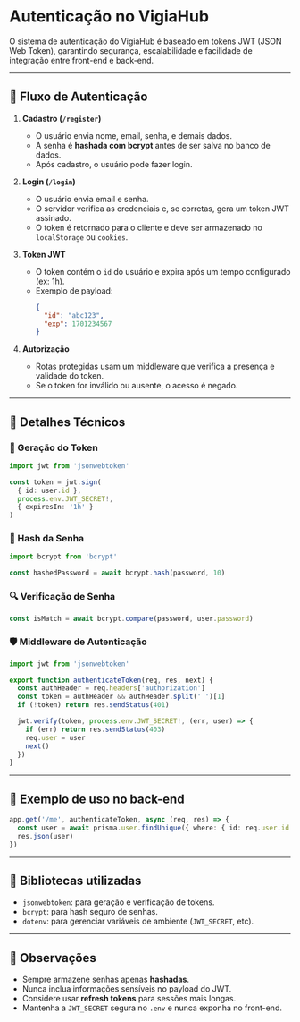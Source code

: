 # Autenticação no VigiaHub

O sistema de autenticação do VigiaHub é baseado em tokens JWT (JSON Web Token), garantindo segurança, escalabilidade e facilidade de integração entre front-end e back-end.

---

## 🔐 Fluxo de Autenticação

1. **Cadastro (`/register`)**
   - O usuário envia nome, email, senha, e demais dados.
   - A senha é **hashada com bcrypt** antes de ser salva no banco de dados.
   - Após cadastro, o usuário pode fazer login.

2. **Login (`/login`)**
   - O usuário envia email e senha.
   - O servidor verifica as credenciais e, se corretas, gera um token JWT assinado.
   - O token é retornado para o cliente e deve ser armazenado no `localStorage` ou `cookies`.

3. **Token JWT**
   - O token contém o `id` do usuário e expira após um tempo configurado (ex: 1h).
   - Exemplo de payload:
     ```json
     {
       "id": "abc123",
       "exp": 1701234567
     }
     ```

4. **Autorização**
   - Rotas protegidas usam um middleware que verifica a presença e validade do token.
   - Se o token for inválido ou ausente, o acesso é negado.

---

## 🔧 Detalhes Técnicos

### 🔑 Geração do Token

```ts
import jwt from 'jsonwebtoken'

const token = jwt.sign(
  { id: user.id },
  process.env.JWT_SECRET!,
  { expiresIn: '1h' }
)
```

### 🧂 Hash da Senha

```ts
import bcrypt from 'bcrypt'

const hashedPassword = await bcrypt.hash(password, 10)
```

### 🔍 Verificação de Senha

```ts
const isMatch = await bcrypt.compare(password, user.password)
```

### 🛡️ Middleware de Autenticação

```ts
import jwt from 'jsonwebtoken'

export function authenticateToken(req, res, next) {
  const authHeader = req.headers['authorization']
  const token = authHeader && authHeader.split(' ')[1]
  if (!token) return res.sendStatus(401)

  jwt.verify(token, process.env.JWT_SECRET!, (err, user) => {
    if (err) return res.sendStatus(403)
    req.user = user
    next()
  })
}
```

---

## 🧪 Exemplo de uso no back-end

```ts
app.get('/me', authenticateToken, async (req, res) => {
  const user = await prisma.user.findUnique({ where: { id: req.user.id } })
  res.json(user)
})
```

---

## 🧰 Bibliotecas utilizadas

- `jsonwebtoken`: para geração e verificação de tokens.
- `bcrypt`: para hash seguro de senhas.
- `dotenv`: para gerenciar variáveis de ambiente (`JWT_SECRET`, etc).

---

## 📌 Observações

- Sempre armazene senhas apenas **hashadas**.
- Nunca inclua informações sensíveis no payload do JWT.
- Considere usar **refresh tokens** para sessões mais longas.
- Mantenha a `JWT_SECRET` segura no `.env` e nunca exponha no front-end.